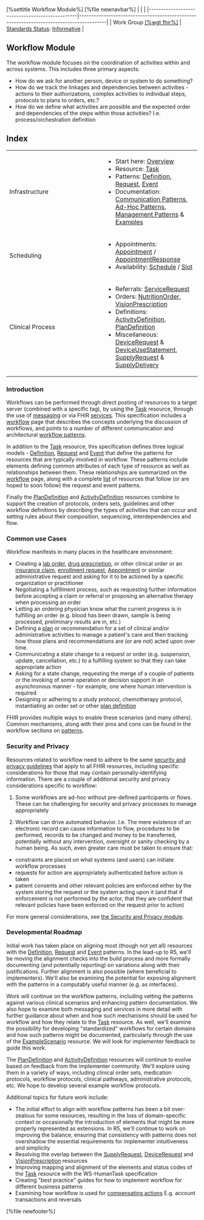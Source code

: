 \[%settitle Workflow Module%\]
\[%file newnavbar%\]
|                                                |                                                                                         |
|------------------------------------------------|-----------------------------------------------------------------------------------------|
| Work Group [\[%wgt fhir%\]](%5B%wg%20fhir%%5D) | [Standards Status](versions.html#std-process): [Informative](versions.html#std-process) |

<span id="root"></span>
Workflow Module
---------------

The workflow module focuses on the coordination of activities within and across systems. This includes three primary aspects:

-   How do we ask for another person, device or system to do something?
-   How do we track the linkages and dependencies between activities - actions to their authorizations, complex activities to individual steps, protocols to plans to orders, etc.?
-   How do we define what activities are possible and the expected order and dependencies of the steps within those activities? I.e. process/orchestration definition

Index
-----

<table>
<colgroup>
<col width="50%" />
<col width="50%" />
</colgroup>
<tbody>
<tr class="odd">
<td>Infrastructure</td>
<td><ul>
<li>Start here: <a href="workflow.html">Overview</a></li>
<li>Resource: <a href="task.html">Task</a></li>
<li>Patterns: <a href="definition.html">Definition</a>, <a href="request.html">Request</a>, <a href="event.html">Event</a></li>
<li>Documentation: <a href="workflow-communications.html">Communication Patterns</a>, <a href="workflow-ad-hoc.html">Ad-Hoc Patterns</a>, <a href="workflow-management.html">Management Patterns</a> &amp; <a href="workflow-examples.html">Examples</a></li>
</ul></td>
</tr>
<tr class="even">
<td>Scheduling</td>
<td><ul>
<li>Appointments: <a href="appointment.html">Appointment</a> / <a href="appointmentresponse.html">AppointmentResponse</a></li>
<li>Availability: <a href="schedule.html">Schedule</a> / <a href="slot.html">Slot</a></li>
</ul></td>
</tr>
<tr class="odd">
<td>Clinical Process</td>
<td><ul>
<li>Referrals: <a href="servicerequest.html">ServiceRequest</a></li>
<li>Orders: <a href="nutritionorder.html">NutritionOrder</a>, <a href="visionprescription.html">VisionPrescription</a></li>
<li>Definitions: <a href="activitydefinition.html">ActivityDefinition</a>, <a href="plandefinition.html">PlanDefinition</a></li>
<li>Miscellaneous: <a href="devicerequest.html">DeviceRequest</a> &amp; <a href="deviceusestatement.html">DeviceUseStatement</a>, <a href="supplyrequest.html">SupplyRequest</a> &amp; <a href="supplydelivery.html">SupplyDelivery</a></li>
</ul></td>
</tr>
</tbody>
</table>

<span id="intro"></span>
### Introduction

Workflows can be performed through direct posting of resources to a target server (combined with a specific tag), by using the [Task](task.html) resource, through the use of [messaging](messaging.html) or via FHIR [services](services.html). This specification includes a [workflow](workflow.html) page that describes the concepts underlying the discussion of workflows, and points to a number of different communication and architectural [workflow patterns](workflow-communications.html).

In addition to the [Task](task.html) resource, this specification defines three logical models - [Definition](definition.html), [Request](request.html) and [Event](event.html) that define the patterns for resources that are typically involved in workflow. These patterns include elements defining common attributes of each type of resource as well as relationships between them. These relationships are summarized on the [workflow](workflow.html#relationships) page, along with a complete [list](workflow.html#list) of resources that follow (or are hoped to soon follow) the request and event patterns.

Finally the [PlanDefinition](plandefinition.html) and [ActivityDefinition](activitydefinition.html) resources combine to support the creation of protocols, orders sets, guidelines and other workflow definitions by describing the types of activities that can occur and setting rules about their composition, sequencing, interdependencies and flow.

<span id="uses"></span>
### Common use Cases

Workflow manifests in many places in the healthcare environment:

-   Creating a [lab order](servicerequest.html), [drug prescription](medicationrequest.html), or other clinical order or an [insurance claim](claim.html), [enrollment request](enrollmentrequest.html), [Appointment](appointment.html) or similar administrative request and asking for it to be actioned by a specific organization or practitioner
-   Negotiating a fulfillment process, such as requesting further information before accepting a claim or referral or proposing an alternative therapy when processing an order
-   Letting an ordering physician know what the current progress is in fulfilling an order (e.g. blood has been drawn, sample is being processed, preliminary results are in, etc.)
-   Defining a [plan](careplan.html) or recommendation for a set of clinical and/or administrative activities to manage a patient's care and then tracking how those plans and recommendations are (or are not) acted upon over time.
-   Communicating a state change to a request or order (e.g. suspension, update, cancellation, etc.) to a fulfilling system so that they can take appropriate action
-   Asking for a state change, requesting the merge of a couple of patients or the invoking of some operation or decision support in an asynchronous manner - for example, one where human intervention is required
-   Designing or adhering to a study protocol, chemotherapy protocol, instantiating an order set or other [plan definition](plandefinition.html)

FHIR provides multiple ways to enable these scenarios (and many others). Common mechanisms, along with their pros and cons can be found in the workflow sections on [patterns](workflow-communications.html#commpatternslist).

<span id="secpriv"></span>
### Security and Privacy

Resources related to workflow need to adhere to the same [security and privacy guidelines](security.html) that apply to all FHIR resources, including specific considerations for those that may contain personally-identifying information. There are a couple of additional security and privacy considerations specific to workflow:

1. Some workflows are ad-hoc without pre-defined participants or flows. These can be challenging for security and privacy processes to manage appropriately

2. Workflow can drive automated behavior. I.e. The mere existence of an electronic record can cause information to flow, procedures to be performed, records to be changed and money to be transferred, potentially without any intervention, oversight or sanity checking by a human being. As such, even greater care must be taken to ensure that:

-   constraints are placed on what systems (and users) can initiate workflow processes
-   requests for action are appropriately authenticated before action is taken
-   patient consents and other relevant policies are enforced either by the system storing the request or the system acting upon it (and that if enforcement is not performed by the actor, that they are confident that relevant policies have been enforced on the request prior to action)

For more general considerations, see [the Security and Privacy module](secpriv-module.html).

<span id="roadmap"></span>
### Developmental Roadmap

Initial work has taken place on aligning most (though not yet all) resources with the [Definition](definition.html), [Request](request.html) and [Event](event.html) patterns. In the lead-up to R5, we'll be moving the alignment checks into the build process and more formally documenting (and potentially reporting) on variations along with their justifications. Further alignment is also possible (where beneficial to implementers). We'll also be examining the potential for exposing alignment with the patterns in a computably useful manner (e.g. as interfaces).

Work will continue on the workflow patterns, including vetting the patterns against various clinical scenarios and enhancing pattern documentation. We also hope to examine both messaging and services in more detail with further guidance about when and how such mechanisms should be used for workflow and how they relate to the [Task](task.html) resource. As well, we'll examine the possibility for developing "standardized" workflows for certain domains and how such patterns might be documented, particularly through the use of the [ExampleScenario](examplescenario.html) resource. We will look for implementer feedback to guide this work.

The [PlanDefinition](plandefinition.html) and [ActivityDefinition](activitydefinition.html) resources will continue to evolve based on feedback from the implementer community. We'll explore using them in a variety of ways, including clinical order sets, medication protocols, workflow protocols, clinical pathways, administrative protocols, etc. We hope to develop several example workflow protocols.

Additional topics for future work include:

-   The initial effort to align with workflow patterns has been a bit over-zealous for some resources, resulting in the loss of domain-specific context or occasionally the introduction of elements that might be more properly represented as extensions. In R5, we'll continue to work on improving the balance, ensuring that consistency with patterns does not overshadow the essential requirements for implementer intuitiveness and simplicity
-   Resolving the overlap between the [SupplyRequest](supplyrequest.html), [DeviceRequest](devicerequest.html) and [VisionPrescription](visionprescription.html) resources
-   Improving mapping and alignment of the elements and status codes of the [Task](task.html) resource with the WS-HumanTask specification
-   Creating "best practice" guides for how to implement workflow for different business patterns
-   Examining how workflow is used for [compensating actions](https://en.wikipedia.org/wiki/Compensating_transaction) E.g. account transactions and reversals

\[%file newfooter%\]
